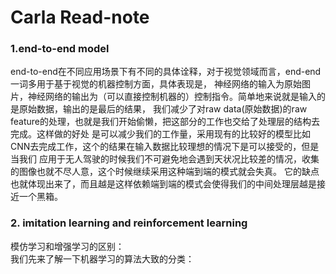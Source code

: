# Carla Read-note  
### 1.end-to-end model  
end-to-end在不同应用场景下有不同的具体诠释，对于视觉领域而言，end-end一词多用于基于视觉的机器控制方面，具体表现是，
神经网络的输入为原始图片，神经网络的输出为（可以直接控制机器的）控制指令。简单地来说就是输入的是原始数据，输出的是最后的结果，
我们减少了对raw data(原始数据)的raw feature的处理，也就是我们开始偷懒，把这部分的工作也交给了处理层的结构去完成。这样做的好处
是可以减少我们的工作量，采用现有的比较好的模型比如CNN去完成工作，这个的结果在输入数据比较理想的情况下是可以接受的，但是当我们
应用于无人驾驶的时候我们不可避免地会遇到天状况比较差的情况，收集的图像也就不尽人意，这个时候继续采用这种端到端的模式就会失真。
它的缺点也就体现出来了，而且越是这样依赖端到端的模式会使得我们的中间处理层越是接近一个黑箱。  

### 2. imitation learning and reinforcement learning  
模仿学习和增强学习的区别：  
我们先来了解一下机器学习的算法大致的分类：
